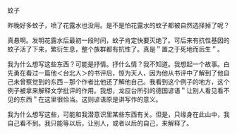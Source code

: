 蚊子

昨晚好多蚊子，喷了花露水也没用。是不是怕花露水的蚊子都被自然选择掉了呢？

真悬啊。发明花露水后最初一段时间，蚊子肯定快要灭绝了。可后来有抗性基因的蚊子活了下来，繁衍生息，整个族群都有抗性了。真是＂置之于死地而后生＂。

我为什么想写这些东西？可能是抒情。抒什么情？我不知道。我想起一个故事。白先勇在看过一篇他＜台北人＞的书评后，惊为天人，因为他从书评中了解到了他自己未曾察觉到的东西－那个作者比他还了解他自己。我看到这个例子的地方，这个例子被拿来解释文学批评的作用。我想，龙应台所引的德国谚语＂让别人看见看不见的东西＂在这里很恰当。这则谚语原是讲写作的意义。

我为什么想写这些，可能和我潜意识里某些东西有关。但是，只缘身在此山中，我自己看不到。我只能等以后，让别人，或者以后的自己，来解释了。
